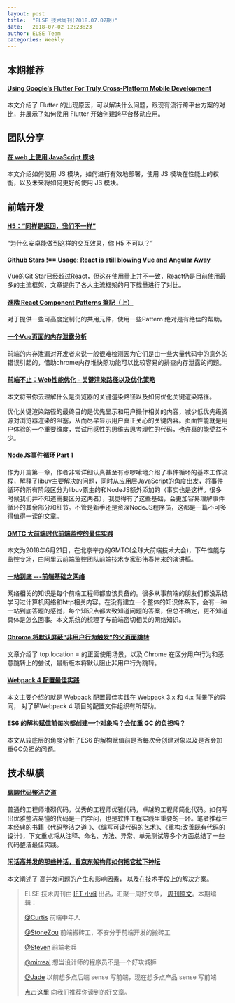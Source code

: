 ```yaml
---
layout: post
title:  "ELSE 技术周刊(2018.07.02期)"
date:   2018-07-02 12:23:23
author: ELSE Team
categories: Weekly
---
```


## 本期推荐

#### [Using Google’s Flutter For Truly Cross-Platform Mobile Development](https://www.smashingmagazine.com/2018/06/google-flutter-mobile-development/)

本文介绍了 Flutter 的出现原因，可以解决什么问题，跟现有流行跨平台方案的对比，并展示了如何使用 Flutter 开始创建跨平台移动应用。

## 团队分享

#### [在 web 上使用 JavaScript 模块](https://zhuanlan.zhihu.com/p/38581901)

本文介绍如何使用 JS 模块，如何进行有效地部署，使用 JS 模块在性能上的权衡，以及未来将如何更好的使用 JS 模块。

## 前端开发

#### [H5：“同样是返回，我们不一样”](http://elevenbeans.github.io/2018/06/26/enable-goback-on-h5-popup/)

“为什么安卓能做到这样的交互效果，你 H5 不可以？”

#### [Github Stars !== Usage: React is still blowing Vue and Angular Away](https://zendev.com/2018/06/19/react-usage-beating-vue-angular.html)

Vue的Git Star已经超过React，但这在使用量上并不一致，React仍是目前使用最多的主流框架，文章提供了各大主流框架的月下载量进行了对比。

#### [進階 React Component Patterns 筆記（上）](https://blog.techbridge.cc/2018/06/27/advanced-react-component-patterns-note/)

对于提供一些可高度定制化的共用元件，使用一些Pattern 绝对是有绝佳的帮助。

#### [一个Vue页面的内存泄露分析](https://www.yinchengli.com/2018/06/25/vue-memory-leak/?utm_source=tuicool&utm_medium=referral)

前端的内存泄漏对开发者来说一般很难检测因为它们是由一些大量代码中的意外的错误引起的，借助chrome内存堆快照功能可以比较容易的排查内存泄露的问题。

#### [前端不止：Web性能优化 - 关键渲染路径以及优化策略](https://zhuanlan.zhihu.com/p/38548289)

本文将带你去理解什么是浏览器的关键渲染路径以及如何优化关键渲染路径。

优化关键渲染路径的最终目的是优先显示和用户操作相关的内容，减少低优先级资源对浏览器渲染的阻塞，从而尽早显示用户真正关心的关键内容。页面性能就是用户体验的一个重要维度，尝试用感性的思维去思考理性的代码，也许真的能受益不少。

#### [NodeJS事件循环 Part 1](https://zhuanlan.zhihu.com/p/38395184)

作为开篇第一章，作者非常详细认真甚至有点啰嗦地介绍了事件循环的基本工作流程，解释了libuv主要解决的问题，同时从应用层JavaScript的角度出发，将事件循环的所有阶段区分为libuv原生的和NodeJS额外添加的（事实也是这样。很多时候我们并不知道需要区分这两者），我觉得有了这些基础，会更加容易理解事件循环的其余部分和细节。不管是新手还是资深NodeJS程序员，这都是一篇不可多得值得一读的文章。

#### [GMTC 大前端时代前端监控的最佳实践](https://juejin.im/post/5b35921af265da598f1563cf)

本文为2018年6月21日，在北京举办的GMTC(全球大前端技术大会)，下午性能与监控专场，由阿里云前端监控团队前端技术专家彭伟春带来的演讲稿。

#### [一站到底 ---前端基础之网络](https://juejin.im/post/5b3357556fb9a00e5a4b63df)

网络相关的知识是每个前端工程师都应该具备的。很多从事前端的朋友们都没系统学习过计算机网络和http相关内容。在没有建立一个整体的知识体系下，会有一种一站到底答题的感觉，每个知识点都大致知道问题的答案，但总不确定，更不知道具体是怎么回事。本文系统的梳理了与前端密切相关的网络知识。

#### [Chrome 将默认屏蔽“非用户行为触发”的父页面跳转](https://zhuanlan.zhihu.com/p/38538801)

文章介绍了 top.location = 的正面使用场景，以及 Chrome 在区分用户行为和恶意跳转上的尝试，最新版本将默认阻止非用户行为跳转。

#### [Webpack 4 配置最佳实践](https://github.com/ProtoTeam/blog/blob/master/201806/3.md)

本文主要介绍的就是 Webpack 配置最佳实践在 Webpack 3.x 和 4.x 背景下的异同， 对了解Webpack 4 项目的配置文件组织有所帮助。

#### [ES6 的解构赋值前每次都创建一个对象吗？会加重 GC 的负担吗？](https://mp.weixin.qq.com/s/cZsyuo9nq4AdXQtmckuFMQ)

本文从较底层的角度分析了ES6 的解构赋值前是否每次会创建对象以及是否会加重GC负担的问题。

## 技术纵横

#### [聊聊代码整洁之道](https://segmentfault.com/a/1190000015098729)

普通的工程师堆砌代码，优秀的工程师优雅代码，卓越的工程师简化代码。如何写出优雅整洁易懂的代码是一门学问，也是软件工程实践里重要的一环。笔者推荐三本经典的书籍《代码整洁之道 》、《编写可读代码的艺术》、《重构:改善既有代码的设计》，下文重点将从注释、命名、方法、异常、单元测试等多个方面总结了一些代码整洁最佳实践。

#### [闲话高并发的那些神话，看京东架构师如何把它拉下神坛](https://mp.weixin.qq.com/s/FLpdT9wZFT0sJBmNTCIObw)

本文阐述了 高并发问题的产生和影响因素， 以及在技术手段上的解决方案。

> ELSE 技术周刊由 [IFT 小组](https://github.com/CtripFE) 出品，汇聚一周好文章， [周刊原文](https://zhuanlan.zhihu.com/p/38448399)。本期编辑：
>
> [@Curtis](https://github.com/CurtisCBS) 前端中年人
>
> [@StoneZou](https://github.com/stoneyong) 前端搬砖工，不安分于前端开发的搬砖工
>
> [@Steven](https://github.com/StevenX911) 前端老兵
>
> [@mirreal](https://github.com/mirreal) 想当设计师的程序员不是一个好攻城狮
>
> [@Jade](https://github.com/Jade05) 以前想多点后端 sense 写前端，现在想多点产品 sense 写前端
>
> [点击这里](https://github.com/CtripFE/fe-weekly/issues) 向我们推荐你读到的好文章。
